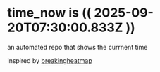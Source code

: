 # time_now is (( 2025-09-20T07:30:00.833Z ))

an automated repo that shows the currnent time

inspired by [breakingheatmap](https://github.com/breakingheatmap/breakingheatmap)